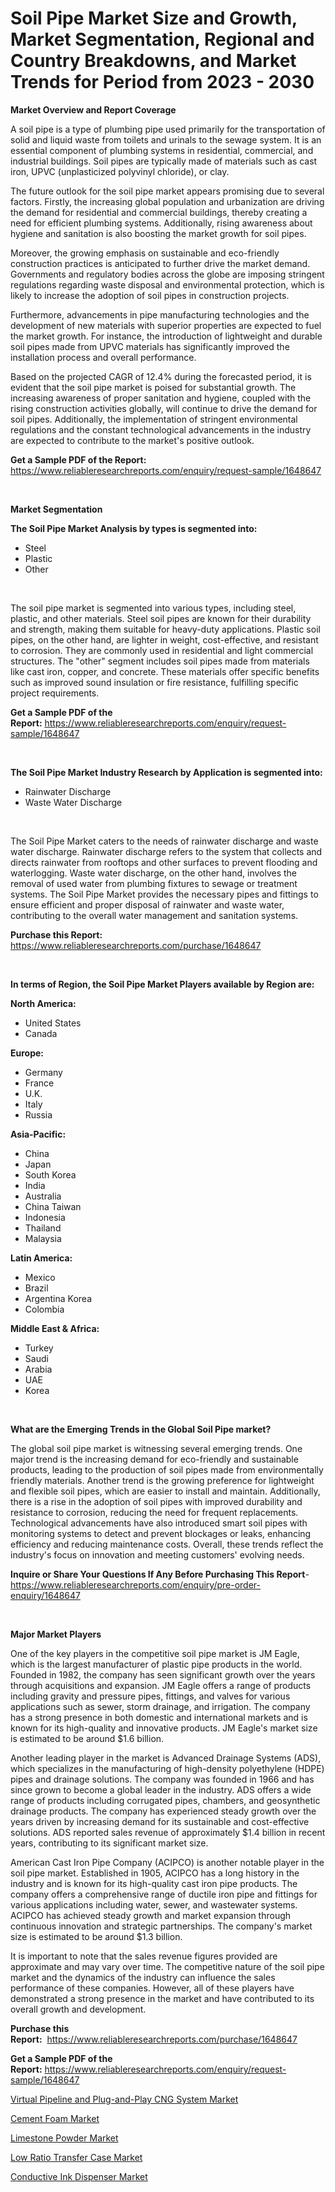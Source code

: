 <p><h1>Soil Pipe Market Size and Growth, Market Segmentation, Regional and Country Breakdowns, and Market Trends for Period from 2023 -  2030</h1></p><p><strong>Market Overview and Report Coverage</strong></p>
<p><p>A soil pipe is a type of plumbing pipe used primarily for the transportation of solid and liquid waste from toilets and urinals to the sewage system. It is an essential component of plumbing systems in residential, commercial, and industrial buildings. Soil pipes are typically made of materials such as cast iron, UPVC (unplasticized polyvinyl chloride), or clay.</p><p>The future outlook for the soil pipe market appears promising due to several factors. Firstly, the increasing global population and urbanization are driving the demand for residential and commercial buildings, thereby creating a need for efficient plumbing systems. Additionally, rising awareness about hygiene and sanitation is also boosting the market growth for soil pipes.</p><p>Moreover, the growing emphasis on sustainable and eco-friendly construction practices is anticipated to further drive the market demand. Governments and regulatory bodies across the globe are imposing stringent regulations regarding waste disposal and environmental protection, which is likely to increase the adoption of soil pipes in construction projects.</p><p>Furthermore, advancements in pipe manufacturing technologies and the development of new materials with superior properties are expected to fuel the market growth. For instance, the introduction of lightweight and durable soil pipes made from UPVC materials has significantly improved the installation process and overall performance.</p><p>Based on the projected CAGR of 12.4% during the forecasted period, it is evident that the soil pipe market is poised for substantial growth. The increasing awareness of proper sanitation and hygiene, coupled with the rising construction activities globally, will continue to drive the demand for soil pipes. Additionally, the implementation of stringent environmental regulations and the constant technological advancements in the industry are expected to contribute to the market's positive outlook.</p></p>
<p><strong>Get a Sample PDF of the Report:</strong> <a href="https://www.reliableresearchreports.com/enquiry/request-sample/1648647">https://www.reliableresearchreports.com/enquiry/request-sample/1648647</a></p>
<p>&nbsp;</p>
<p><strong>Market Segmentation</strong></p>
<p><strong>The Soil Pipe Market Analysis by types is segmented into:</strong></p>
<p><ul><li>Steel</li><li>Plastic</li><li>Other</li></ul></p>
<p>&nbsp;</p>
<p><p>The soil pipe market is segmented into various types, including steel, plastic, and other materials. Steel soil pipes are known for their durability and strength, making them suitable for heavy-duty applications. Plastic soil pipes, on the other hand, are lighter in weight, cost-effective, and resistant to corrosion. They are commonly used in residential and light commercial structures. The "other" segment includes soil pipes made from materials like cast iron, copper, and concrete. These materials offer specific benefits such as improved sound insulation or fire resistance, fulfilling specific project requirements.</p></p>
<p><strong>Get a Sample PDF of the Report:</strong>&nbsp;<a href="https://www.reliableresearchreports.com/enquiry/request-sample/1648647">https://www.reliableresearchreports.com/enquiry/request-sample/1648647</a></p>
<p>&nbsp;</p>
<p><strong>The Soil Pipe Market Industry Research by Application is segmented into:</strong></p>
<p><ul><li>Rainwater Discharge</li><li>Waste Water Discharge</li></ul></p>
<p>&nbsp;</p>
<p><p>The Soil Pipe Market caters to the needs of rainwater discharge and waste water discharge. Rainwater discharge refers to the system that collects and directs rainwater from rooftops and other surfaces to prevent flooding and waterlogging. Waste water discharge, on the other hand, involves the removal of used water from plumbing fixtures to sewage or treatment systems. The Soil Pipe Market provides the necessary pipes and fittings to ensure efficient and proper disposal of rainwater and waste water, contributing to the overall water management and sanitation systems.</p></p>
<p><strong>Purchase this Report:</strong>&nbsp; <a href="https://www.reliableresearchreports.com/purchase/1648647">https://www.reliableresearchreports.com/purchase/1648647</a></p>
<p>&nbsp;</p>
<p><strong>In terms of Region, the Soil Pipe Market Players available by Region are:</strong></p>
<p>
    <p> <strong> North America: </strong>
        <ul>
            <li>United States</li>
            <li>Canada</li>
        </ul>
        </p> 
    <p> <strong> Europe: </strong>
        <ul>
            <li>Germany</li>
            <li>France</li>
            <li>U.K.</li>
            <li>Italy</li>
            <li>Russia</li>
        </ul>
        </p> 
    <p> <strong> Asia-Pacific: </strong>
        <ul>
            <li>China</li>
            <li>Japan</li>
            <li>South Korea</li>
            <li>India</li>
            <li>Australia</li>
            <li>China Taiwan</li>
            <li>Indonesia</li>
            <li>Thailand</li>
            <li>Malaysia</li>
        </ul>
        </p> 
    <p> <strong> Latin America: </strong>
        <ul>
            <li>Mexico</li>
            <li>Brazil</li>
            <li>Argentina Korea</li>
            <li>Colombia</li>
        </ul>
        </p> 
    <p> <strong> Middle East & Africa: </strong>
        <ul>
            <li>Turkey</li>
            <li>Saudi</li>
            <li>Arabia</li>
            <li>UAE</li>
            <li>Korea</li>
        </ul>
    </p>
    </p>
<p>&nbsp;</p>
<p><strong>What are the Emerging Trends in the Global Soil Pipe market?</strong></p>
<p><p>The global soil pipe market is witnessing several emerging trends. One major trend is the increasing demand for eco-friendly and sustainable products, leading to the production of soil pipes made from environmentally friendly materials. Another trend is the growing preference for lightweight and flexible soil pipes, which are easier to install and maintain. Additionally, there is a rise in the adoption of soil pipes with improved durability and resistance to corrosion, reducing the need for frequent replacements. Technological advancements have also introduced smart soil pipes with monitoring systems to detect and prevent blockages or leaks, enhancing efficiency and reducing maintenance costs. Overall, these trends reflect the industry's focus on innovation and meeting customers' evolving needs.</p></p>
<p><strong>Inquire or Share Your Questions If Any Before Purchasing This Report</strong>- <a href="https://www.reliableresearchreports.com/enquiry/pre-order-enquiry/1648647">https://www.reliableresearchreports.com/enquiry/pre-order-enquiry/1648647</a></p>
<p>&nbsp;</p>
<p><strong>Major Market Players</strong></p>
<p><p>One of the key players in the competitive soil pipe market is JM Eagle, which is the largest manufacturer of plastic pipe products in the world. Founded in 1982, the company has seen significant growth over the years through acquisitions and expansion. JM Eagle offers a range of products including gravity and pressure pipes, fittings, and valves for various applications such as sewer, storm drainage, and irrigation. The company has a strong presence in both domestic and international markets and is known for its high-quality and innovative products. JM Eagle's market size is estimated to be around $1.6 billion.</p><p>Another leading player in the market is Advanced Drainage Systems (ADS), which specializes in the manufacturing of high-density polyethylene (HDPE) pipes and drainage solutions. The company was founded in 1966 and has since grown to become a global leader in the industry. ADS offers a wide range of products including corrugated pipes, chambers, and geosynthetic drainage products. The company has experienced steady growth over the years driven by increasing demand for its sustainable and cost-effective solutions. ADS reported sales revenue of approximately $1.4 billion in recent years, contributing to its significant market size.</p><p>American Cast Iron Pipe Company (ACIPCO) is another notable player in the soil pipe market. Established in 1905, ACIPCO has a long history in the industry and is known for its high-quality cast iron pipe products. The company offers a comprehensive range of ductile iron pipe and fittings for various applications including water, sewer, and wastewater systems. ACIPCO has achieved steady growth and market expansion through continuous innovation and strategic partnerships. The company's market size is estimated to be around $1.3 billion.</p><p>It is important to note that the sales revenue figures provided are approximate and may vary over time. The competitive nature of the soil pipe market and the dynamics of the industry can influence the sales performance of these companies. However, all of these players have demonstrated a strong presence in the market and have contributed to its overall growth and development.</p></p>
<p><strong>Purchase this Report:</strong>&nbsp;&nbsp;<a href="https://www.reliableresearchreports.com/purchase/1648647">https://www.reliableresearchreports.com/purchase/1648647</a></p>
<p></p>
<p><strong>Get a Sample PDF of the Report:</strong>&nbsp;<a href="https://www.reliableresearchreports.com/enquiry/request-sample/1648647">https://www.reliableresearchreports.com/enquiry/request-sample/1648647</a></p>
<p><p><a href="https://medium.com/@vilmalittel/virtual-pipeline-and-plug-and-play-cng-system-market-exploring-market-share-market-trends-and-fc6b6d19a062">Virtual Pipeline and Plug-and-Play CNG System Market</a></p><p><a href="https://github.com/melchekhinf/Market-Research-Report-List-1/blob/main/cement-foam-market.md">Cement Foam Market</a></p><p><a href="https://github.com/merzlyukov93/Market-Research-Report-List-1/blob/main/limestone-powder-market.md">Limestone Powder Market</a></p><p><a href="https://medium.com/@ravenrussel2023/low-ratio-transfer-case-market-size-reveals-the-best-marketing-channels-in-global-industry-439d1ff7394f">Low Ratio Transfer Case Market</a></p><p><a href="https://medium.com/@holliswelch2023/conductive-ink-dispenser-market-comprehensive-assessment-by-type-application-and-geography-39b12415ad91">Conductive Ink Dispenser Market</a></p></p>